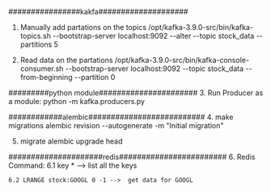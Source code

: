 ################kakfa####################
1. Manually add partations on the topics
    /opt/kafka-3.9.0-src/bin/kafka-topics.sh --bootstrap-server localhost:9092 --alter --topic stock_data --partitions 5

2. Read data on the partations
    /opt/kafka-3.9.0-src/bin/kafka-console-consumer.sh --bootstrap-server localhost:9092 --topic stock_data --from-beginning --partition 0

#########python module######################
3. Run Producer as a module:
    python -m kafka.producers.py

############alembic##########################
4. make migrations
    alembic revision --autogenerate -m "Initial migration"

5. migrate
    alembic upgrade head

#####################redis########################
6. Redis Command:
    6.1 key *                   --> list all the keys

    6.2 LRANGE stock:GOOGL 0 -1 -->  get data for GOOGL
